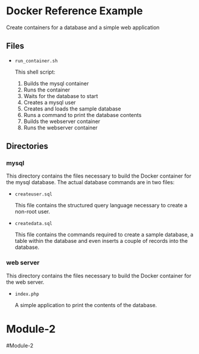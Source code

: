 # Docker Reference Example

Create containers for a database and a simple web application

## Files

- `run_container.sh`

  This shell script:

    1. Builds the mysql container
    2. Runs the container
    3. Waits for the database to start
    4. Creates a mysql user
    5. Creates and loads the sample database
    6. Runs a command to print the database contents
    7. Builds the webserver container
    8. Runs the webserver container

## Directories

### mysql

This directory contains the files necessary to build the Docker container for the mysql database.
The actual database commands are in two files:

- `createuser.sql`

  This file contains the structured query language necessary to create a non-root user.

- `createdata.sql`

  This file contains the commands required to create a sample database, a table within the database
  and even inserts a couple of records into the database.

### web server

This directory contains the files necessary to build the Docker container for the web server.

- `index.php`

  A simple application to print the contents of the database.
# Module-2
#Module-2
